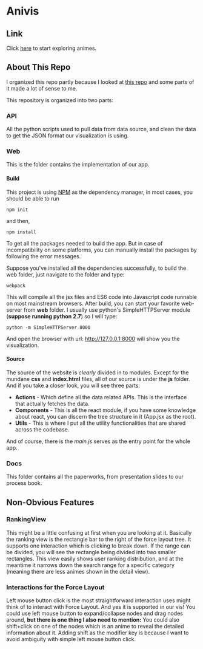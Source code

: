 # Anivis

## Link

Click [here](http://hanjoes.github.io/anivis/) to start exploring animes.

## About This Repo

I organized this repo partly because I looked at [this repo](https://github.com/sxywu/wongfu) and some parts of it made a lot of sense to me.

This repository is organized into two parts:

### API

All the python scripts used to pull data from data source, and clean the data to get the JSON format our visualization is using.

### Web

This is the folder contains the implementation of our app.

#### Build

This project is using [NPM](https://www.npmjs.com/) as the dependency manager, in most cases, you should be able to run

`
npm init
`

and then,

`
npm install
`

To get all the packages needed to build the app. But in case of incompatibility on some platforms, you can manually install the packages by following the error messages.

Suppose you've installed all the dependencies successfully, to build the web folder, just navigate to the folder and type:

`
webpack
`

This will compile all the jsx files and ES6 code into Javascript code runnable on most mainstream browsers. After build, you can start your favorite web-server from **web** folder. I usually use python's SimpleHTTPServer module (**suppose running python 2.7**) so I will type:

`
python -m SimpleHTTPServer 8000
`

And open the browser with url: http://127.0.0.1:8000 will show you the visualization.

#### Source

The source of the website is *clearly* divided in to modules. Except for the mundane **css** and **index.html** files, all of our source is under the **js** folder. And if you take a closer look, you will see three parts:

* **Actions** - Which define all the data related APIs. This is the interface that actually fetches the data.
* **Components** - This is all the react module, if you have some knowledge about react, you can discern the tree structure in it (App.jsx as the root).
* **Utils** - This is where I put all the utility functionalities that are shared across the codebase.

And of course, there is the _main.js_ serves as the entry point for the whole app.

### Docs

This folder contains all the paperworks, from presentation slides to our process book.

## Non-Obvious Features

### RankingView

This might be a little confusing at first when you are looking at it. Basically the ranking view is the rectangle bar to the right of the force layout tree. It supports one interaction which is clicking to break down. If the range can be divided, you will see the rectangle being divided into two smaller rectangles. This view easily shows user ranking distribution, and at the meantime it narrows down the search range for a specific category (meaning there are less animes shown in the detail view).

### Interactions for the Force Layout

Left mouse button click is the most straightforward interaction uses might think of to interact with Force Layout. And yes it is supported in our vis! You could use left mouse button to expand/collapse nodes and drag nodes around, **but there is one thing I also need to mention:** You could also shift+click on one of the nodes which is an anime to reveal the detailed information about it. Adding shift as the modifier key is because I want to avoid ambiguity with simple left mouse button click.
